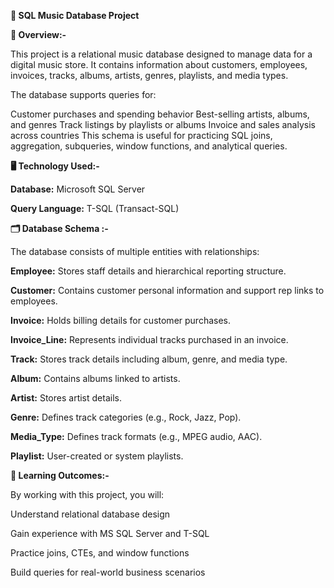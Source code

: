 **🎵 SQL Music Database Project**

**📌 Overview:-**

This project is a relational music database designed to manage data for a digital music store.
It contains information about customers, employees, invoices, tracks, albums, artists, genres, playlists, and media types.

The database supports queries for:

Customer purchases and spending behavior
Best-selling artists, albums, and genres
Track listings by playlists or albums
Invoice and sales analysis across countries
This schema is useful for practicing SQL joins, aggregation, subqueries, window functions, and analytical queries.

**🖥️ Technology Used:-**

**Database:** Microsoft SQL Server

**Query Language:** T-SQL (Transact-SQL)

**🗂️ Database Schema :-**

The database consists of multiple entities with relationships:

**Employee:** Stores staff details and hierarchical reporting structure.

**Customer:** Contains customer personal information and support rep links to employees.

**Invoice:** Holds billing details for customer purchases.

**Invoice_Line:** Represents individual tracks purchased in an invoice.

**Track:** Stores track details including album, genre, and media type.

**Album:** Contains albums linked to artists.

**Artist:** Stores artist details.

**Genre:** Defines track categories (e.g., Rock, Jazz, Pop).

**Media_Type:** Defines track formats (e.g., MPEG audio, AAC).

**Playlist:** User-created or system playlists.

**🚀 Learning Outcomes:-**

By working with this project, you will:

Understand relational database design

Gain experience with MS SQL Server and T-SQL

Practice joins, CTEs, and window functions

Build queries for real-world business scenarios


